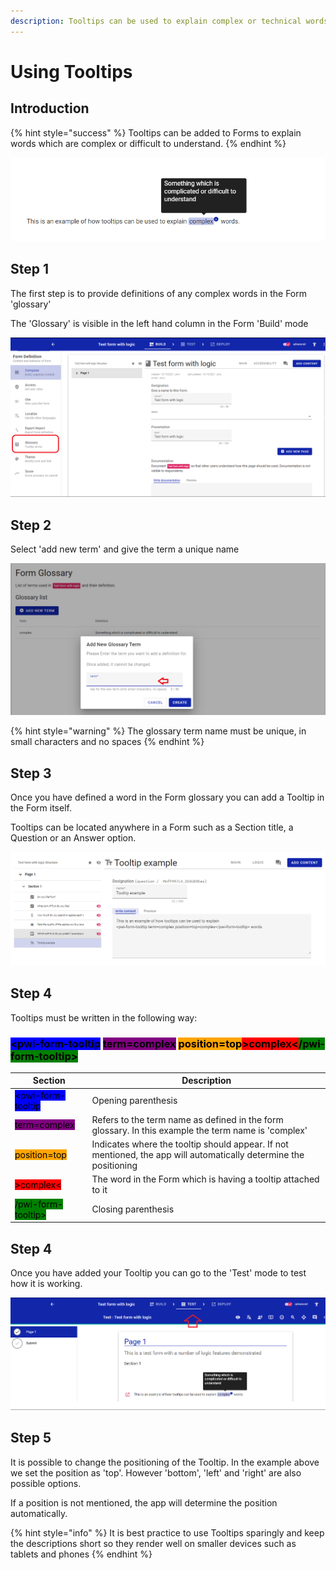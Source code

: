 ```yaml
---
description: Tooltips can be used to explain complex or technical words
---
```


# Using Tooltips

## Introduction

{% hint style="success" %}
Tooltips can be added to Forms to explain words which are complex or difficult to understand.
{% endhint %}

![An example of a tooltip to explain the meaning of the word 'complex'](<../../.gitbook/assets/image (299) (1) (1) (1) (1) (1) (1) (1).png>)

## Step 1

The first step is to provide definitions of any complex words in the Form 'glossary'

The 'Glossary' is visible in the left hand column in the Form 'Build' mode

![](<../../.gitbook/assets/image (312) (1) (1) (1) (1) (1).png>)

## Step 2

Select 'add new term' and give the term a unique name

![](<../../.gitbook/assets/image (304) (1) (1) (1) (1) (1) (1) (1).png>)

{% hint style="warning" %}
The glossary term name must be unique, in small characters and no spaces
{% endhint %}

## Step 3

Once you have defined a word in the Form glossary you can add a Tooltip in the Form itself. &#x20;

Tooltips can be located anywhere in a Form such as a Section title, a Question or an Answer option.

![Example of a tooltip being added to a question](<../../.gitbook/assets/image (305) (1) (1) (1) (1) (1) (1) (1).png>)

## Step 4

Tooltips must be written in the following way:

### <mark style="background-color:blue;">\<pwi-form-tooltip</mark> <mark style="background-color:purple;">term=complex</mark> <mark style="background-color:orange;">position=top</mark><mark style="background-color:red;">>complex<</mark><mark style="background-color:green;">/pwi-form-tooltip></mark>

| Section                                                         | Description                                                                                                        |
| --------------------------------------------------------------- | ------------------------------------------------------------------------------------------------------------------ |
| <mark style="background-color:blue;">\<pwi-form-tooltip</mark>  | Opening parenthesis                                                                                                |
| <mark style="background-color:purple;">term=complex</mark>      | Refers to the term name as defined in the form glossary.  In this example the term name is 'complex'               |
| <mark style="background-color:orange;">position=top</mark>      | Indicates where the tooltip should appear.  If not mentioned, the app will automatically determine the positioning |
| <mark style="background-color:red;">>complex<</mark>            | The word in the Form which is having a tooltip attached to it                                                      |
| <mark style="background-color:green;">/pwi-form-tooltip></mark> | Closing parenthesis                                                                                                |

## Step 4

Once you have added your Tooltip you can go to the 'Test' mode to test how it is working.

![](<../../.gitbook/assets/image (315) (1) (1) (1) (1) (1) (1) (1).png>)



## Step 5

It is possible to change the positioning of the Tooltip.   In the example above we set the position as 'top'.  However 'bottom', 'left' and 'right' are also possible options. &#x20;

If a position is not mentioned, the app will determine the position automatically.

{% hint style="info" %}
It is best practice to use Tooltips sparingly and keep the descriptions short so they render well on smaller devices such as tablets and phones
{% endhint %}

